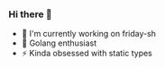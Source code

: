 ### Hi there 👋

-  🔭 I'm currently working on friday-sh
- 🥶 Golang enthusiast
- ⚡️ Kinda obsessed with static types

